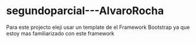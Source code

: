 # segundoparcial---AlvaroRocha
Para este projecto eleji usar un template de el Framework Bootstrap
ya que estoy mas familiarizado con este framework
